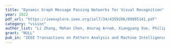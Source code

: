 ```yaml
---
title: "Dynamic Graph Message Passing Networks for Visual Recognition"
year: 2022
pdf_url: "https://ieeexplore.ieee.org/iel7/34/4359286/09895141.pdf"
category: "vision"
author_list: "Li Zhang, Mohan Chen, Anurag Arnab, Xiangyang Xue, Philip HS Torr"
grant: "NULL"
pub_in: "IEEE Transactions on Pattern Analysis and Machine Intelligence, 2022"
---
```

  
